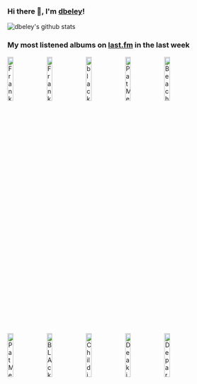 ### Hi there 👋, I'm [dbeley](https://dbeley.ovh/en)!

![dbeley's github stats](https://github-readme-stats.vercel.app/api?username=dbeley)

### My most listened albums on [last.fm](https://www.last.fm/user/d_beley) in the last week

[<img src='https://lastfm.freetls.fastly.net/i/u/300x300/b7498614ca565faaa2704654b638024e.png' width='16%' height='16%' alt='Frank Ocean - Blonde'>](https://www.last.fm/music/frank%2bocean/blonde)&nbsp;
[<img src='https://lastfm.freetls.fastly.net/i/u/300x300/c0097390e321f20873a2d0e22d32d84e.png' width='16%' height='16%' alt='Frank Ocean - channel ORANGE'>](https://www.last.fm/music/frank%2bocean/channel%2borange)&nbsp;
[<img src='https://lastfm.freetls.fastly.net/i/u/300x300/02e4eb1da9d19cb35f5970d7bbdf2b48.jpg' width='16%' height='16%' alt='black midi - Hellfire'>](https://www.last.fm/music/black%2bmidi/hellfire)&nbsp;
[<img src='https://lastfm.freetls.fastly.net/i/u/300x300/b8ce0340bceff762959cc49c37645902.jpg' width='16%' height='16%' alt='Pat Metheny Group - Still Life (Talking)'>](https://www.last.fm/music/pat%2bmetheny%2bgroup/still%2blife%2b%2528talking%2529)&nbsp;
[<img src='https://lastfm.freetls.fastly.net/i/u/300x300/2d347e9d48228f330f01d93b8c9bed04.jpg' width='16%' height='16%' alt='Beach Bunny - Emotional Creature'>](https://www.last.fm/music/beach%2bbunny/emotional%2bcreature)&nbsp;
<br>
[<img src='https://lastfm.freetls.fastly.net/i/u/300x300/a393fd7e331ef85f3cff5c5065a144d3.jpg' width='16%' height='16%' alt='Pat Metheny Group - Offramp'>](https://www.last.fm/music/pat%2bmetheny%2bgroup/offramp)&nbsp;
[<img src='https://lastfm.freetls.fastly.net/i/u/300x300/fa376f5081d78cee6e19719fb0135940.jpg' width='16%' height='16%' alt='BLAck pARty - Mango'>](https://www.last.fm/music/black%2bparty/mango)&nbsp;
[<img src='https://lastfm.freetls.fastly.net/i/u/300x300/fce69e10c30a5f9341989dca85cfabd9.gif' width='16%' height='16%' alt='Childish Gambino - Because the Internet'>](https://www.last.fm/music/childish%2bgambino/because%2bthe%2binternet)&nbsp;
[<img src='https://lastfm.freetls.fastly.net/i/u/300x300/81019b78032702024d4b0a4f82a38205.jpg' width='16%' height='16%' alt='Deakin - SLEEP CYCLE'>](https://www.last.fm/music/deakin/sleep%2bcycle)&nbsp;
[<img src='https://lastfm.freetls.fastly.net/i/u/300x300/e84731e65e20471c9fe1e92eac4cbfb0.jpg' width='16%' height='16%' alt='Department of Eagles - In Ear Park'>](https://www.last.fm/music/department%2bof%2beagles/in%2bear%2bpark)&nbsp;
<br>
